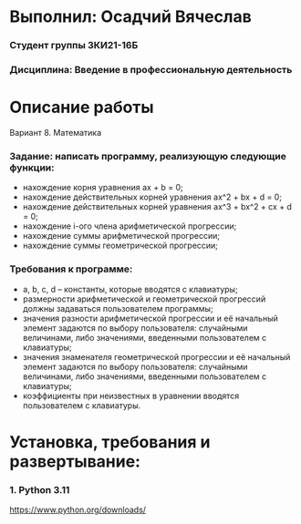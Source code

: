 # Выполнил: Осадчий Вячеслав
### Студент группы ЗКИ21-16Б
### Дисциплина: Введение в профессиональную деятельность

# Описание работы

Вариант 8. Математика
### Задание: написать программу, реализующую следующие функции: 
- нахождение корня уравнения ax + b = 0;
- нахождение действительных корней уравнения ax^2 + bx + d = 0;
- нахождение действительных корней уравнения ax^3 + bx^2 + cx + d = 0;
- нахождение i-ого члена арифметической прогрессии;
- нахождение суммы арифметической прогрессии;
- нахождение суммы геометрической прогрессии;

### Требования к программе:
- a, b, c, d – константы, которые вводятся с клавиатуры;
- размерности арифметической и геометрической прогрессий должны задаваться пользователем программы;
- значения разности арифметической прогрессии и её начальный элемент задаются по выбору пользователя: случайными величинами, либо значениями, введенными пользователем с клавиатуры;
- значения знаменателя геометрической прогрессии и её начальный элемент задаются по выбору пользователя: случайными величинами, либо значениями, введенными пользователем с клавиатуры;
- коэффициенты при неизвестных в уравнении вводятся пользователем с клавиатуры.

# Установка, требования и развертывание:

### 1. Python 3.11
https://www.python.org/downloads/